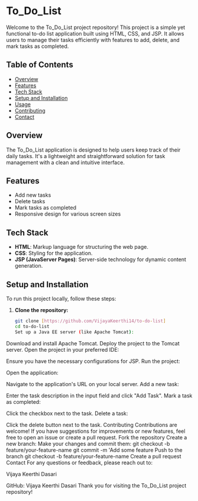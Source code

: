 # To_Do_List

Welcome to the To_Do_List project repository! This project is a simple yet functional to-do list application built using HTML, CSS, and JSP. It allows users to manage their tasks efficiently with features to add, delete, and mark tasks as completed.

## Table of Contents

- [Overview](#overview)
- [Features](#features)
- [Tech Stack](#tech-stack)
- [Setup and Installation](#setup-and-installation)
- [Usage](#usage)
- [Contributing](#contributing)
- [Contact](#contact)

## Overview

The To_Do_List application is designed to help users keep track of their daily tasks. It's a lightweight and straightforward solution for task management with a clean and intuitive interface.

## Features

- Add new tasks
- Delete tasks
- Mark tasks as completed
- Responsive design for various screen sizes

## Tech Stack

- **HTML**: Markup language for structuring the web page.
- **CSS**: Styling for the application.
- **JSP (JavaServer Pages)**: Server-side technology for dynamic content generation.

## Setup and Installation

To run this project locally, follow these steps:

1. **Clone the repository:**
   ```bash
   git clone [https://github.com/VijayaKeerthi14/to-do-list]
   cd to-do-list
   Set up a Java EE server (like Apache Tomcat):

Download and install Apache Tomcat.
Deploy the project to the Tomcat server.
Open the project in your preferred IDE:

Ensure you have the necessary configurations for JSP.
Run the project:

Open the application:

Navigate to the application's URL on your local server.
Add a new task:

Enter the task description in the input field and click "Add Task".
Mark a task as completed:

Click the checkbox next to the task.
Delete a task:

Click the delete button next to the task.
Contributing
Contributions are welcome! If you have suggestions for improvements or new features, feel free to open an issue or create a pull request.
Fork the repository
Create a new branch:
Make your changes and commit them:
git checkout -b feature/your-feature-name
git commit -m 'Add some feature
Push to the branch
git checkout -b feature/your-feature-name
Create a pull request
Contact
For any questions or feedback, please reach out to:

Vijaya Keerthi Dasari

GitHub: Vijaya Keerthi Dasari
Thank you for visiting the To_Do_List project repository!



